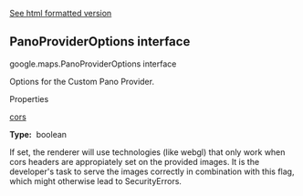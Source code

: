 [See html formatted version](https://huasofoundries.github.io/google-maps-documentation/PanoProviderOptions.html)


PanoProviderOptions interface
-----------------------------

google.maps.PanoProviderOptions interface

Options for the Custom Pano Provider.

Properties

[cors](#PanoProviderOptions.cors)

**Type:**  boolean

If set, the renderer will use technologies (like webgl) that only work when cors headers are appropiately set on the provided images. It is the developer's task to serve the images correctly in combination with this flag, which might otherwise lead to SecurityErrors.